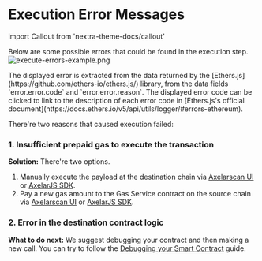 # Execution Error Messages

import Callout from 'nextra-theme-docs/callout'

Below are some possible errors that could be found in the execution step.
![execute-errors-example.png](/images/execute-errors-example.png)

<Callout emoji="ℹ️">
  The displayed error is extracted from the data returned by the [Ethers.js](https://github.com/ethers-io/ethers.js/) library, from the data fields `error.error.code` and `error.error.reason`. The displayed error code can be clicked to link to the description of each error code in [Ethers.js's official document](https://docs.ethers.io/v5/api/utils/logger/#errors-ethereum).
</Callout>

There're two reasons that caused execution failed:

### 1. Insufficient prepaid gas to execute the transaction

**Solution:** There're two options.

1. Manually execute the payload at the destination chain via [Axelarscan UI](../monitor-recover/recovery#manually-execute-a-transfer) or [AxelarJS SDK](/dev/axelarjs-sdk/tx-status-query-recovery#1-execute-manually).
2. Pay a new gas amount to the Gas Service contract on the source chain via [Axelarscan UI](../monitor-recover/recovery#increase-gas-payment-to-the-gas-receiver-on-the-source-chain) or [AxelarJS SDK](/dev/axelarjs-sdk/tx-status-query-recovery#2-increase-gas-payment).

### 2. Error in the destination contract logic

**What to do next:** We suggest debugging your contract and then making a new call. You can try to follow the [Debugging your Smart Contract](..//debug/debugging-your-smart-contract) guide.
